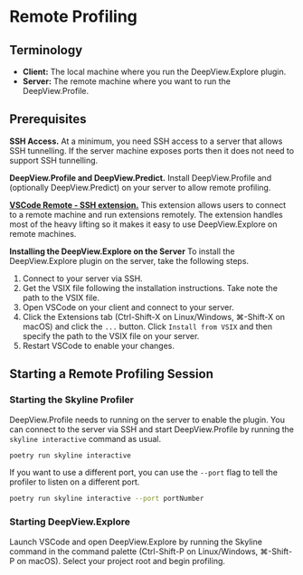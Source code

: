 # Remote Profiling

## Terminology
- **Client:** The local machine where you run the DeepView.Explore plugin.
- **Server:** The remote machine where you want to run the DeepView.Profile.

## Prerequisites
**SSH Access.**
At a minimum, you need SSH access to a server that allows SSH tunnelling. If the server machine exposes ports then it does not need to support SSH tunnelling.

**DeepView.Profile and DeepView.Predict.**
Install DeepView.Profile and (optionally DeepView.Predict) on your server to allow remote profiling.

**[VSCode Remote - SSH extension.](https://code.visualstudio.com/docs/remote/ssh)**
This extension allows users to connect to a remote machine and run extensions remotely. The extension handles most of the heavy lifting so it makes it easy to use DeepView.Explore on remote machines.

**Installing the DeepView.Explore on the Server**
To install the DeepView.Explore plugin on the server, take the following steps.
1. Connect to your server via SSH.
2. Get the VSIX file following the installation instructions. Take note the path to the VSIX file.
2. Open VSCode on your client and connect to your server.
3. Click the Extensions tab (Ctrl-Shift-X on Linux/Windows, ⌘-Shift-X on macOS) and click the `...` button. Click `Install from VSIX` and then specify the path to the VSIX file on your server.
4. Restart VSCode to enable your changes.

## Starting a Remote Profiling Session

### Starting the Skyline Profiler
DeepView.Profile needs to running on the server to enable the plugin. You can connect to the server via SSH and start DeepView.Profile by running the `skyline interactive` command as usual.

```zsh
poetry run skyline interactive
```

If you want to use a different port, you can use the `--port` flag to tell the profiler to listen on a different port.

```zsh
poetry run skyline interactive --port portNumber
```

### Starting DeepView.Explore
Launch VSCode and open DeepView.Explore by running the Skyline command in the command palette (Ctrl-Shift-P on Linux/Windows, ⌘-Shift-P on macOS). Select your project root and begin profiling.
